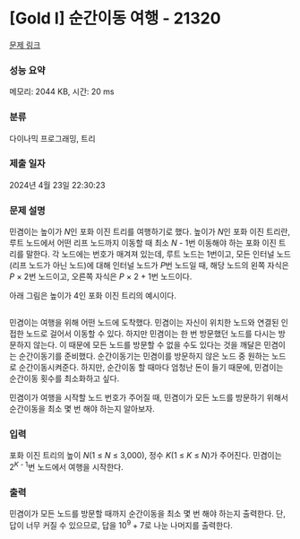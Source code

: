 # [Gold I] 순간이동 여행 - 21320 

[문제 링크](https://www.acmicpc.net/problem/21320) 

### 성능 요약

메모리: 2044 KB, 시간: 20 ms

### 분류

다이나믹 프로그래밍, 트리

### 제출 일자

2024년 4월 23일 22:30:23

### 문제 설명

<p>민겸이는 높이가 <em>N</em>인 포화 이진 트리를 여행하기로 했다. 높이가 <em>N</em>인 포화 이진 트리란, 루트 노드에서 어떤 리프 노드까지 이동할 때 최소 <em>N </em>- 1번 이동해야 하는 포화 이진 트리를 말한다. 각 노드에는 번호가 매겨져 있는데, 루트 노드는 1번이고, 모든 인터널 노드(리프 노드가 아닌 노드)에 대해 인터널 노드가 <em>P</em>번 노드일 때, 해당 노드의 왼쪽 자식은 <em>P </em>× 2번 노드이고, 오른쪽 자식은 <em>P </em>× 2 + 1번 노드이다.</p>

<p>아래 그림은 높이가 4인 포화 이진 트리의 예시이다.</p>

<p style="text-align: center;"><img alt="" src="https://upload.acmicpc.net/673f1e3d-c966-45ed-a512-590510ce16c2/-/preview/"></p>

<p>민겸이는 여행을 위해 어떤 노드에 도착했다. 민겸이는 자신이 위치한 노드와 연결된 인접한 노드로 걸어서 이동할 수 있다. 하지만 민겸이는 한 번 방문했던 노드를 다시는 방문하지 않는다. 이 때문에 모든 노드를 방문할 수 없을 수도 있다는 것을 깨달은 민겸이는 순간이동기를 준비했다. 순간이동기는 민겸이를 방문하지 않은 노드 중 원하는 노드로 순간이동시켜준다. 하지만, 순간이동 할 때마다 엄청난 돈이 들기 때문에, 민겸이는 순간이동 횟수를 최소화하고 싶다.</p>

<p>민겸이가 여행을 시작할 노드 번호가 주어질 때, 민겸이가 모든 노드를 방문하기 위해서 순간이동을 최소 몇 번 해야 하는지 알아보자.</p>

### 입력 

 <p>포화 이진 트리의 높이 <em>N</em>(1 ≤ <em>N</em> ≤ 3,000), 정수 <em>K</em>(1 ≤ <em>K</em> ≤ <em>N</em>)가 주어진다. 민겸이는 2<sup><em>K </em>- 1</sup>번 노드에서 여행을 시작한다.</p>

### 출력 

 <p>민겸이가 모든 노드를 방문할 때까지 순간이동을 최소 몇 번 해야 하는지 출력한다. 단, 답이 너무 커질 수 있으므로, 답을 10<sup>9 </sup>+ 7로 나눈 나머지를 출력한다.</p>

